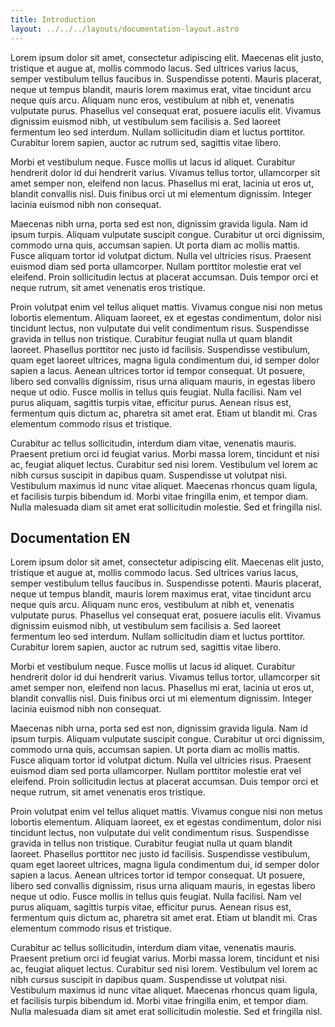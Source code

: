 ```yaml
---
title: Introduction
layout: ../../../layouts/documentation-layout.astro
---
```



Lorem ipsum dolor sit amet, consectetur adipiscing elit. Maecenas elit justo, tristique et augue at, mollis commodo lacus. Sed ultrices varius lacus, semper vestibulum tellus faucibus in. Suspendisse potenti. Mauris placerat, neque ut tempus blandit, mauris lorem maximus erat, vitae tincidunt arcu neque quis arcu. Aliquam nunc eros, vestibulum at nibh et, venenatis vulputate purus. Phasellus vel consequat erat, posuere iaculis elit. Vivamus dignissim euismod nibh, ut vestibulum sem facilisis a. Sed laoreet fermentum leo sed interdum. Nullam sollicitudin diam et luctus porttitor. Curabitur lorem sapien, auctor ac rutrum sed, sagittis vitae libero.

Morbi et vestibulum neque. Fusce mollis ut lacus id aliquet. Curabitur hendrerit dolor id dui hendrerit varius. Vivamus tellus tortor, ullamcorper sit amet semper non, eleifend non lacus. Phasellus mi erat, lacinia ut eros ut, blandit convallis nisl. Duis finibus orci ut mi elementum dignissim. Integer lacinia euismod nibh non consequat.

Maecenas nibh urna, porta sed est non, dignissim gravida ligula. Nam id ipsum turpis. Aliquam vulputate suscipit congue. Curabitur ut orci dignissim, commodo urna quis, accumsan sapien. Ut porta diam ac mollis mattis. Fusce aliquam tortor id volutpat dictum. Nulla vel ultricies risus. Praesent euismod diam sed porta ullamcorper. Nullam porttitor molestie erat vel eleifend. Proin sollicitudin lectus at placerat accumsan. Duis tempor orci et neque rutrum, sit amet venenatis eros tristique.

Proin volutpat enim vel tellus aliquet mattis. Vivamus congue nisi non metus lobortis elementum. Aliquam laoreet, ex et egestas condimentum, dolor nisi tincidunt lectus, non vulputate dui velit condimentum risus. Suspendisse gravida in tellus non tristique. Curabitur feugiat nulla ut quam blandit laoreet. Phasellus porttitor nec justo id facilisis. Suspendisse vestibulum, quam eget laoreet ultrices, magna ligula condimentum dui, id semper dolor sapien a lacus. Aenean ultrices tortor id tempor consequat. Ut posuere, libero sed convallis dignissim, risus urna aliquam mauris, in egestas libero neque ut odio. Fusce mollis in tellus quis feugiat. Nulla facilisi. Nam vel purus aliquam, sagittis turpis vitae, efficitur purus. Aenean risus est, fermentum quis dictum ac, pharetra sit amet erat. Etiam ut blandit mi. Cras elementum commodo risus et tristique.

Curabitur ac tellus sollicitudin, interdum diam vitae, venenatis mauris. Praesent pretium orci id feugiat varius. Morbi massa lorem, tincidunt et nisi ac, feugiat aliquet lectus. Curabitur sed nisi lorem. Vestibulum vel lorem ac nibh cursus suscipit in dapibus quam. Suspendisse ut volutpat nisi. Vestibulum maximus id nunc vitae aliquet. Maecenas rhoncus quam ligula, et facilisis turpis bibendum id. Morbi vitae fringilla enim, et tempor diam. Nulla malesuada diam sit amet erat sollicitudin molestie. Sed et fringilla nisl.

## Documentation EN

Lorem ipsum dolor sit amet, consectetur adipiscing elit. Maecenas elit justo, tristique et augue at, mollis commodo lacus. Sed ultrices varius lacus, semper vestibulum tellus faucibus in. Suspendisse potenti. Mauris placerat, neque ut tempus blandit, mauris lorem maximus erat, vitae tincidunt arcu neque quis arcu. Aliquam nunc eros, vestibulum at nibh et, venenatis vulputate purus. Phasellus vel consequat erat, posuere iaculis elit. Vivamus dignissim euismod nibh, ut vestibulum sem facilisis a. Sed laoreet fermentum leo sed interdum. Nullam sollicitudin diam et luctus porttitor. Curabitur lorem sapien, auctor ac rutrum sed, sagittis vitae libero.

Morbi et vestibulum neque. Fusce mollis ut lacus id aliquet. Curabitur hendrerit dolor id dui hendrerit varius. Vivamus tellus tortor, ullamcorper sit amet semper non, eleifend non lacus. Phasellus mi erat, lacinia ut eros ut, blandit convallis nisl. Duis finibus orci ut mi elementum dignissim. Integer lacinia euismod nibh non consequat.

Maecenas nibh urna, porta sed est non, dignissim gravida ligula. Nam id ipsum turpis. Aliquam vulputate suscipit congue. Curabitur ut orci dignissim, commodo urna quis, accumsan sapien. Ut porta diam ac mollis mattis. Fusce aliquam tortor id volutpat dictum. Nulla vel ultricies risus. Praesent euismod diam sed porta ullamcorper. Nullam porttitor molestie erat vel eleifend. Proin sollicitudin lectus at placerat accumsan. Duis tempor orci et neque rutrum, sit amet venenatis eros tristique.

Proin volutpat enim vel tellus aliquet mattis. Vivamus congue nisi non metus lobortis elementum. Aliquam laoreet, ex et egestas condimentum, dolor nisi tincidunt lectus, non vulputate dui velit condimentum risus. Suspendisse gravida in tellus non tristique. Curabitur feugiat nulla ut quam blandit laoreet. Phasellus porttitor nec justo id facilisis. Suspendisse vestibulum, quam eget laoreet ultrices, magna ligula condimentum dui, id semper dolor sapien a lacus. Aenean ultrices tortor id tempor consequat. Ut posuere, libero sed convallis dignissim, risus urna aliquam mauris, in egestas libero neque ut odio. Fusce mollis in tellus quis feugiat. Nulla facilisi. Nam vel purus aliquam, sagittis turpis vitae, efficitur purus. Aenean risus est, fermentum quis dictum ac, pharetra sit amet erat. Etiam ut blandit mi. Cras elementum commodo risus et tristique.

Curabitur ac tellus sollicitudin, interdum diam vitae, venenatis mauris. Praesent pretium orci id feugiat varius. Morbi massa lorem, tincidunt et nisi ac, feugiat aliquet lectus. Curabitur sed nisi lorem. Vestibulum vel lorem ac nibh cursus suscipit in dapibus quam. Suspendisse ut volutpat nisi. Vestibulum maximus id nunc vitae aliquet. Maecenas rhoncus quam ligula, et facilisis turpis bibendum id. Morbi vitae fringilla enim, et tempor diam. Nulla malesuada diam sit amet erat sollicitudin molestie. Sed et fringilla nisl.
